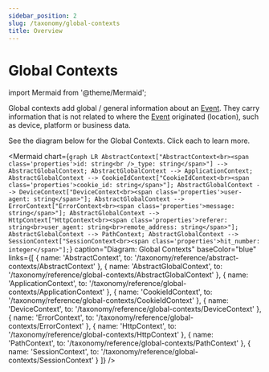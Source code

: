 ```yaml
---
sidebar_position: 2
slug: /taxonomy/global-contexts
title: Overview
---
```


# Global Contexts

import Mermaid from '@theme/Mermaid';

Global contexts add global / general information about an [Event](/tracking/core-concepts/events.md). They 
carry information that is not related to where the [Event](/tracking/core-concepts/events.md) originated 
(location), such as device, platform or business data.

See the diagram below for the Global Contexts. Click each to learn more.

<Mermaid chart={`
	graph LR
        AbstractContext["AbstractContext<br><span class='properties'>id: string<br />_type: string</span>"] --> AbstractGlobalContext;
        AbstractGlobalContext --> ApplicationContext;
        AbstractGlobalContext --> CookieIdContext["CookieIdContext<br><span class='properties'>cookie_id: string</span>"];
        AbstractGlobalContext --> DeviceContext["DeviceContext<br><span class='properties'>user-agent: string</span>"];
        AbstractGlobalContext --> ErrorContext["ErrorContext<br><span class='properties'>message: string</span>"];
        AbstractGlobalContext --> HttpContext["HttpContext<br><span class='properties'>referer: string<br>user_agent: string<br>remote_address: string</span>"];
        AbstractGlobalContext --> PathContext;
        AbstractGlobalContext --> SessionContext["SessionContext<br><span class='properties'>hit_number: integer</span>"];
`} 
  caption="Diagram: Global Contexts" 
  baseColor="blue" 
  links={[
    { name: 'AbstractContext', to: '/taxonomy/reference/abstract-contexts/AbstractContext' },
    { name: 'AbstractGlobalContext', to: '/taxonomy/reference/global-contexts/AbstractGlobalContext' },
    { name: 'ApplicationContext', to: '/taxonomy/reference/global-contexts/ApplicationContext' },
    { name: 'CookieIdContext', to: '/taxonomy/reference/global-contexts/CookieIdContext' },
    { name: 'DeviceContext', to: '/taxonomy/reference/global-contexts/DeviceContext' },
    { name: 'ErrorContext', to: '/taxonomy/reference/global-contexts/ErrorContext' },
    { name: 'HttpContext', to: '/taxonomy/reference/global-contexts/HttpContext' },
    { name: 'PathContext', to: '/taxonomy/reference/global-contexts/PathContext' },
    { name: 'SessionContext', to: '/taxonomy/reference/global-contexts/SessionContext' }
  ]}
/>
